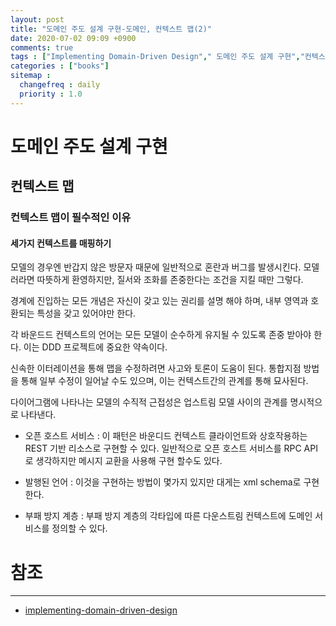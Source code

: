 ```yaml
---
layout: post
title: "도메인 주도 설계 구현-도메인, 컨텍스트 맵(2)"
date: 2020-07-02 09:09 +0900
comments: true
tags : ["Implementing Domain-Driven Design"," 도메인 주도 설계 구현","컨텍스트 맵"]
categories : ["books"]
sitemap :
  changefreq : daily
  priority : 1.0
---
```


# 도메인 주도 설계 구현

## 컨텍스트 맵

### 컨텍스트 맵이 필수적인 이유

#### 세가지 컨텍스트를 매핑하기

모델의 경우엔 반갑지 않은 방문자 때문에 일반적으로 혼란과 버그를 발생시킨다.
모델러라면 따뜻하게 환영하지만, 질서와 조화를 존중한다는 조건을 지킬 때만 그렇다.

경계에 진입하는 모든 개념은 자신이 갖고 있는 권리를 설명 해야 하며, 내부 영역과 호환되는 특성을 갖고 있어야만 한다.

각 바운드드 컨텍스트의 언어는 모든 모델이 순수하게 유지될 수 있도록 존중 받아야 한다. 이는 DDD 프로젝트에 중요한 약속이다.

신속한 이터레이션을 통해 맵을 수정하려면 사고와 토론이 도움이 된다. 통합지점 방법을 통해 일부 수정이 일어날 수도 있으며,
이는 컨텍스트간의 관계를 통해 묘사된다.

다이어그램에 나타나는 모델의 수직적 근접성은 업스트림 모델 사이의 관계를 명시적으로 나타낸다.

* 오픈 호스트 서비스 : 이 패턴은 바운디드 컨텍스트 클라이언트와 상호작용하는 REST 기반 리소스로 구현할 수 있다.
일반적으로 오픈 호스트 서비스를 RPC API로 생각하지만 메시지 교환을 사용해 구현 할수도 있다.

* 발행된 언어 : 이것을 구현하는 방법이 몇가지 있지만 대게는 xml schema로 구현한다.

* 부패 방지 계층 : 부패 방지 계층의 각타입에 따른 다운스트림 컨텍스트에 도메인 서비스를 정의할 수 있다.



# 참조
-----
* [implementing-domain-driven-design](https://www.oreilly.com/library/view/implementing-domain-driven-design/9780133039900/)

